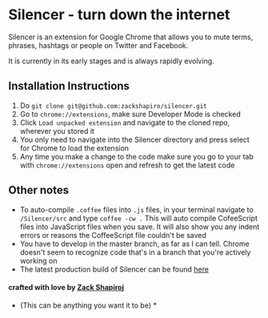 # Silencer - turn down the internet

Silencer is an extension for Google Chrome that allows you to mute terms, phrases, hashtags or people on Twitter and Facebook.

It is currently in its early stages and is always rapidly evolving.

## Installation Instructions

1. Do `git clone git@github.com:zackshapiro/silencer.git`
2. Go to `chrome://extensions`, make sure Developer Mode is checked
3. Click `Load unpacked extension` and navigate to the cloned repo, wherever you stored it
4. You only need to navigate into the Silencer directory and press select for Chrome to load the extension
5. Any time you make a change to the code make sure you go to your tab with `chrome://extensions` open and refresh to get the latest code

## Other notes
* To auto-compile `.coffee` files into `.js` files, in your terminal navigate to `/Silencer/src` and type `coffee -cw .` This will auto compile CofeeScript files into JavaScript files when you save. It will also show you any indent errors or reasons the CoffeeScript file couldn't be saved
* You have to develop in the master branch, as far as I can tell. Chrome doesn't seem to recognize code that's in a branch that you're actively working on
* The latest production build of Silencer can be found [here](https://chrome.google.com/webstore/detail/silencer/liddmepmaofgllnbdbepbcgfgclcelno?utm_source=chrome-ntp-icon)

#### crafted with love by [Zack Shapiro](http://twitter.com/zackshapiro)j

* (This can be anything you want it to be) *